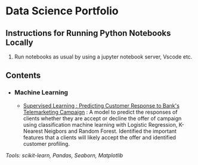 # Data Science Portfolio

## Instructions for Running Python Notebooks Locally
1. Run notebooks as usual by using a jupyter notebook server, Vscode etc.

## Contents

- ### Machine Learning

	- [Supervised Learning : Predicting Customer Response to Bank's Telemarketing Campaign](https://github.com/GilangSatriya/data-science-portfolio/blob/main/Predicting%20Customer%20Response%20to%20Bank's%20Telemarketing%20Campaign/Predicting%20Customer%20Response%20to%20Bank's%20Telemarketing%20Campaign.ipynb) : A model to predict the responses of clients whether they are accept or decline the offer of campaign using classification machine learning with Logistic Regression, K-Nearest Neigbors and Random Forest. Identified the important features that a clients will likely accept the offer and identified customer profiling. 

_Tools: scikit-learn, Pandas, Seaborn, Matplotlib_
